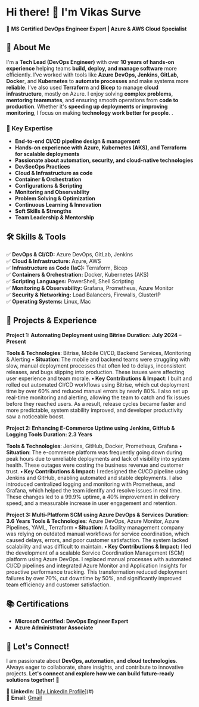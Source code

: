 # Hi there! 👋 I'm Vikas Surve

🚀 **MS Certified DevOps Engineer Expert | Azure & AWS Cloud Specialist**

## 🔹 About Me
I'm a **Tech Lead (DevOps Engineer)** with over **10 years of hands-on experience** helping teams **build, deploy, and manage software** more efficiently. I’ve worked with tools like **Azure DevOps, Jenkins, GitLab, Docker**, and **Kubernetes** to **automate processes** and make systems more **reliable**. I’ve also used **Terraform** and **Bicep** to manage **cloud infrastructure**, mostly on Azure. I enjoy solving **complex problems, mentoring teammates**, and ensuring smooth operations from **code to production**. Whether it's **speeding up deployments or improving monitoring**, I focus on making **technology work better for people**.
.

### 🔹 Key Expertise
- **End-to-end CI/CD pipeline design & management**
- **Hands-on experience with Azure, Kubernetes (AKS), and Terraform for scalable deployments**
- **Passionate about automation, security, and cloud-native technologies**
- **DevSecOps Practices**
- **Cloud & Infrastructure as code**
- **Container & Orchestration**
- **Configurations & Scripting**
- **Monitoring and Observability**
- **Problem Solving & Optimization**
- **Continuous Learning & Innovation**
- **Soft Skills & Strengths**
- **Team Leadership & Mentorship**


## 🛠 Skills & Tools

✅ **DevOps & CI/CD:** Azure DevOps, GitLab, Jenkins  
✅ **Cloud & Infrastructure:** Azure, AWS  
✅ **Infrastructure as Code (IaC):** Terraform, Bicep  
✅ **Containers & Orchestration:** Docker, Kubernetes (AKS)  
✅ **Scripting Languages:** PowerShell, Shell Scripting  
✅ **Monitoring & Observability:** Grafana, Prometheus, Azure Monitor  
✅ **Security & Networking:** Load Balancers, Firewalls, ClusterIP  
✅ **Operating Systems:** Linux, Mac  

## 📌 Projects & Experience
**Project 1: Automating Deployment using Bitrise**						                                                        **Duration: July 2024 – Present**

**Tools & Technologies**: Bitrise, Mobile CI/CD, Backend Services, Monitoring & Alerting 
**•	Situation**:
The mobile and backend teams were struggling with slow, manual deployment processes that often led to delays, inconsistent releases, and bugs slipping into production. These issues were affecting user experience and team morale.
**•	Key Contributions & Impact**:
I built and rolled out automated CI/CD workflows using Bitrise, which cut deployment time by over 60% and reduced manual errors by nearly 80%. I also set up real-time monitoring and alerting, allowing the team to catch and fix issues before they reached users. As a result, release cycles became faster and more predictable, system stability improved, and developer productivity saw a noticeable boost.
 
**Project 2: Enhancing E-Commerce Uptime using Jenkins, GitHub & Logging Tools**                                                **Duration: 2.3 Years**

**Tools & Technologies**: Jenkins, GitHub, Docker, Prometheus, Grafana 
•	**Situation**:
The e-commerce platform was frequently going down during peak hours due to unreliable deployments and lack of visibility into system health. These outages were costing the business revenue and customer trust.
**•	Key Contributions & Impact:**
I redesigned the CI/CD pipeline using Jenkins and GitHub, enabling automated and stable deployments. I also introduced centralized logging and monitoring with Prometheus, and Grafana, which helped the team identify and resolve issues in real time. These changes led to a 99.9% uptime, a 40% improvement in delivery speed, and a measurable increase in user engagement and retention.
 

**Project 3: Multi-Platform SCM using Azure DevOps & Services**						                                                      **Duration: 3.6 Years**
**Tools & Technologies**: Azure DevOps, Azure Monitor, Azure Pipelines, YAML, Terraform 
**•	Situation:**
A facility management company was relying on outdated manual workflows for service coordination, which caused delays, errors, and poor customer satisfaction. The system lacked scalability and was difficult to maintain.
**•	Key Contributions & Impact:**
I led the development of a scalable Service Coordination Management (SCM) platform using Azure DevOps. I replaced manual processes with automated CI/CD pipelines and integrated Azure Monitor and Application Insights for proactive performance tracking. This transformation reduced deployment failures by over 70%, cut downtime by 50%, and significantly improved team efficiency and customer satisfaction.
 

## 📚 Certifications
- **Microsoft Certified: DevOps Engineer Expert**
- **Azure Administrator Associate** 

## 📢 Let's Connect!
I am passionate about **DevOps, automation, and cloud technologies**. Always eager to collaborate, share insights, and contribute to innovative projects. **Let's connect and explore how we can build future-ready solutions together! 🚀**

💼 **LinkedIn**: [[My LinkedIn Profile](https://www.linkedin.com/in/vikas-surve-devops/)](#)  
📧 **Email**: [Gmail](mailto:vmsurve@gmail.com)   


